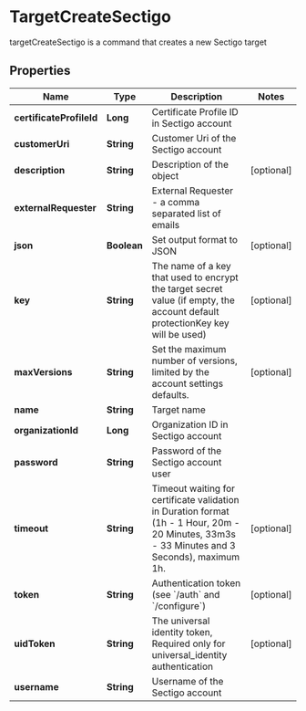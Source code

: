 

# TargetCreateSectigo

targetCreateSectigo is a command that creates a new Sectigo target

## Properties

Name | Type | Description | Notes
------------ | ------------- | ------------- | -------------
**certificateProfileId** | **Long** | Certificate Profile ID in Sectigo account | 
**customerUri** | **String** | Customer Uri of the Sectigo account | 
**description** | **String** | Description of the object |  [optional]
**externalRequester** | **String** | External Requester - a comma separated list of emails | 
**json** | **Boolean** | Set output format to JSON |  [optional]
**key** | **String** | The name of a key that used to encrypt the target secret value (if empty, the account default protectionKey key will be used) |  [optional]
**maxVersions** | **String** | Set the maximum number of versions, limited by the account settings defaults. |  [optional]
**name** | **String** | Target name | 
**organizationId** | **Long** | Organization ID in Sectigo account | 
**password** | **String** | Password of the Sectigo account user | 
**timeout** | **String** | Timeout waiting for certificate validation in Duration format (1h - 1 Hour, 20m - 20 Minutes, 33m3s - 33 Minutes and 3 Seconds), maximum 1h. |  [optional]
**token** | **String** | Authentication token (see &#x60;/auth&#x60; and &#x60;/configure&#x60;) |  [optional]
**uidToken** | **String** | The universal identity token, Required only for universal_identity authentication |  [optional]
**username** | **String** | Username of the Sectigo account | 



